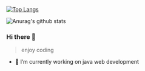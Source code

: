 [![Top Langs](https://github-readme-stats.vercel.app/api/top-langs/?username=anuraghazra&layout=compact)](https://github.com/anuraghazra/github-readme-stats)
<!-- <img align="right" src="https://github-readme-stats.vercel.app/api?username=henghengyang&show_icons=true&icon_color=CE1D2D&text_color=718096&bg_color=ffffff&hide_title=true" /> -->
![Anurag's github stats](https://github-readme-stats.vercel.app/api?username=anuraghazra&count_private=true&layout=compact)

### Hi there 👋

> enjoy coding

- 🔭 I’m currently working on java web development

<!--
**henghengyang/henghengyang** is a ✨ _special_ ✨ repository because its `README.md` (this file) appears on your GitHub profile.

Here are some ideas to get you started:

- 🔭 I’m currently working on ...
- 🌱 I’m currently learning ...
- 👯 I’m looking to collaborate on ...
- 🤔 I’m looking for help with ...
- 💬 Ask me about ...
- 📫 How to reach me: ...
- 😄 Pronouns: ...
- ⚡ Fun fact: ...
-->
